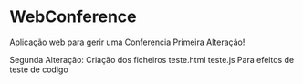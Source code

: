 # WebConference
Aplicação web para gerir uma Conferencia
Primeira Alteração!

Segunda Alteração:
Criação dos ficheiros 
teste.html
teste.js
Para efeitos de teste de codigo
